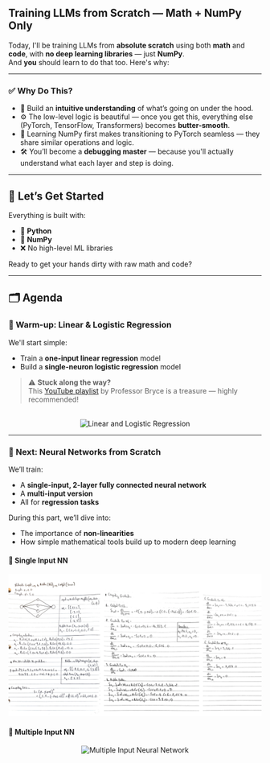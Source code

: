 
## Training LLMs from Scratch — Math + NumPy Only

Today, I'll be training LLMs from **absolute scratch** using both **math** and **code**, with **no deep learning libraries** — just **NumPy**.  
And **you** should learn to do that too. Here's why:

---

### ✅ Why Do This?

- 🧠 Build an **intuitive understanding** of what’s going on under the hood.  
- ⚙️ The low-level logic is beautiful — once you get this, everything else (PyTorch, TensorFlow, Transformers) becomes **butter-smooth**.
- 🔁 Learning NumPy first makes transitioning to PyTorch seamless — they share similar operations and logic.
- 🛠️ You’ll become a **debugging master** — because you'll actually understand what each layer and step is doing.

---

## 🚀 Let’s Get Started

Everything is built with:
- 🐍 **Python**
- 🧮 **NumPy**
- ❌ No high-level ML libraries

Ready to get your hands dirty with raw math and code?

---

## 🗂️ Agenda

### 🔹 Warm-up: Linear & Logistic Regression

We'll start simple:
- Train a **one-input linear regression** model  
- Build a **single-neuron logistic regression** model

> ⚠️ **Stuck along the way?**  
> This [YouTube playlist](https://youtube.com/playlist?list=PLeM4O8deP8GO3vIx_9eboO9tVpUKHYqRg&si=_qPsNeX3TuMZS9sf) by Professor Bryce is a treasure — highly recommended!

<br>

<div align="center">
  <img src="path/to/linear_logistic_image.png" alt="Linear and Logistic Regression">
</div>

---

### 🔸 Next: Neural Networks from Scratch

We’ll train:
- A **single-input, 2-layer fully connected neural network**  
- A **multi-input version**  
- All for **regression tasks**

During this part, we’ll dive into:
- The importance of **non-linearities**
- How simple mathematical tools build up to modern deep learning

#### 🧠 Single Input NN

<div align="center">
  <img src="Untitled design (16).png" alt="Single Input Neural Network" width="600">
</div>




#### 🧠 Multiple Input NN

<div align="center">
  <img src="path/to/multi_input_nn.png" alt="Multiple Input Neural Network">
</div>



